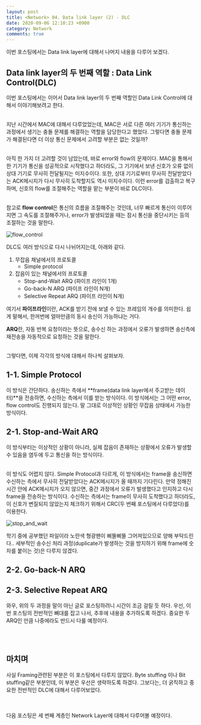 ```yaml
---
layout: post
title: <Network> 04. Data link layer (2) - DLC
date: 2020-09-06 12:10:23 +0900
category: Network
comments: true
---
```

이번 포스팅에서는 Data link layer에 대해서 나머지 내용을 다루어 보겠다. 

## Data link layer의 두 번째 역할 : Data Link Control(DLC)

이번 포스팅에서는 이어서 Data link layer의 두 번째 역할인 Data Link Control에 대해서 이야기해보려고 한다.
<br/>
<br/>

지난 시간에서 MAC에 대해서 다루었었는데, MAC은 서로 다른 여러 기기가 통신하는 과정에서 생기는 충돌 문제를 해결하는 역할을 담당한다고 했었다. 그렇다면 충돌 문제가 해결된다면 더 이상 통신 문제에서 고려할 부분은 없는 것일까? 
<br/>
<br/>

아직 한 가지 더 고려할 것이 남았는데, 바로 error와 flow의 문제이다. MAC을 통해서 한 기기가 통신을 성공적으로 시작했다고 하더라도, 그 기기에서 보낸 신호가 오류 없이 상대 기기로 무사히 전달될지는 미지수이다. 또한, 상대 기기로부터 무사히 전달받았다는 ACK메시지가 다시 무사히 도착할지도 역시 미지수이다. 이런 error를 검출하고 복구하며, 신호의 flow를 조절해주는 역할을 맡는 부분이 바로 DLC이다.
<br/>
<br/>

참고로 **flow control**은 통신의 흐름을 조절해주는 것인데, 너무 빠르게 통신이 이루어지면 그 속도를 조절해주거나, error가 발생되었을 때는 잠시 통신을 중단시키는 등의 조절하는 것을 말한다.




![flow_control]({{site.url}}/img/flow_control.jpg)

DLC도 여러 방식으로 다시 나뉘어지는데, 아래와 같다.

1. 무잡음 채널에서의 프로토콜
    - Simple protocol
2. 잡음이 있는 채널에서의 프로토콜
    - Stop-and-Wait ARQ (파이프 라인이 1개)
    - Go-back-N ARQ (파이프 라인이 N개)
    - Selective Repeat ARQ (파이프 라인이 N개)

여기서 **파이프라인**이란, ACK를 받기 전에 보낼 수 있는 프레임의 개수를 의미한다. 쉽게 말해서, 한꺼번에 얼마만큼의 동시 송신이 가능하냐는 거다. 

**ARQ**란, 자동 반복 요청이라는 뜻으로, 송수신 하는 과정에서 오류가 발생하면 송신측에 재전송을 자동적으로 요청하는 것을 말한다.
<br/>
<br/>

그렇다면, 이제 각각의 방식에 대해서 하나씩 살펴보자.

## 1-1. Simple Protocol

이 방식은 간단하다. 송신하는 측에서 **frame(data link layer에서 주고받는 데이터)**을 전송하면, 수신하는 측에서 이를 받는 방식이다. 이 방식에서는 그 어떤 error, flow control도 진행되지 않는다. 말 그대로 이상적인 상황인 무잡음 상태에서 가능한 방식이다.

## 2-1. Stop-and-Wait ARQ

이 방식부터는 이상적인 상황이 아니라, 실제 잡음이 존재하는 상황에서 오류가 발생할 수 있음을 염두에 두고 통신을 하는 방식이다. 
<br/>
<br/>

이 방식도 어렵지 않다. Simple Protocol과 다르게, 이 방식에서는 frame을 송신하면 수신하는 측에서 무사히 전달받았다는 ACK메시지가 올 때까지 기다린다. 만약 정해진 시간 안에 ACK메시지가 오지 않으면, 중간 과정에서 오류가 발생했다고 인지하고 다시 frame을 전송하는 방식이다. 수신하는 측에서는 frame이 무사히 도착했다고 하더라도, 이 신호가 변질되지 않았는지 체크하기 위해서 CRC(두 번째 포스팅에서 다루었다)를 이용한다.

![stop_and_wait]({{site.url}}/img/stop_and_wait.jpg)

학기 중에 공부했던 파일이라 노란색 형광팬이 삐뚤삐뚤 그어져있으므로 양해 부탁드린다.. 세부적인 송수신 처리 과정(duplicate가 발생하는 것을 방지하기 위해 frame에 숫자를 붙이는 것)은 다루지 않겠다. 

## 2-2. Go-back-N ARQ

## 2-3. Selective Repeat ARQ

와우, 위의 두 과정을 말이 아닌 글로 포스팅하려니 시간이 조금 걸릴 듯 하다. 우선, 이번 포스팅의 전반적인 뼈대를 잡고 나서, 추후에 내용을 추가하도록 하겠다. 중요한 두 ARQ인 만큼 나중에라도 반드시 다룰 예정이다.

<br/>
<br/>

## 마치며

사실 Framing관련된 부분은 이 포스팅에서 다루지 않았다. Byte stuffing 이나 Bit stuffing같은 부분인데, 이 부분은 우선은 생략하도록 하겠다. 그보다는, 더 굵직하고 중요한 전반적인 DLC에 대해서 다루어보았다.

<br/>
<br/>
다음 포스팅은 세 번째 계층인 Network Layer에 대해서 다루어볼 예정이다.
